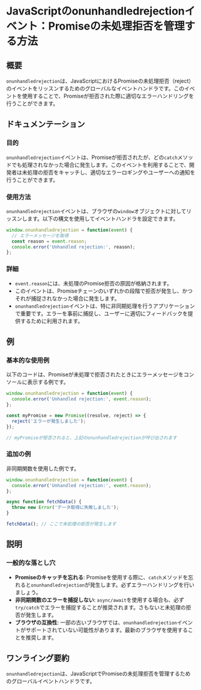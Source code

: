 <!--
Meta Description: # JavaScriptのonunhandledrejectionイベント：Promiseの未処理拒否を管理する方法 ## 概要 `onunhandledrejection`は、JavaScriptにおけるPromiseの未処理拒否（reject）のイベントをリッスンするためのグローバルなイベントハ...
Meta Keywords: onunhandledrejection, event, reason, window, function
-->

# JavaScriptのonunhandledrejectionイベント：Promiseの未処理拒否を管理する方法

## 概要
`onunhandledrejection`は、JavaScriptにおけるPromiseの未処理拒否（reject）のイベントをリッスンするためのグローバルなイベントハンドラです。このイベントを使用することで、Promiseが拒否された際に適切なエラーハンドリングを行うことができます。

## ドキュメンテーション
### 目的
`onunhandledrejection`イベントは、Promiseが拒否されたが、どの`catch`メソッドでも処理されなかった場合に発生します。このイベントを利用することで、開発者は未処理の拒否をキャッチし、適切なエラーロギングやユーザーへの通知を行うことができます。

### 使用方法
`onunhandledrejection`イベントは、ブラウザの`window`オブジェクトに対してリッスンします。以下の構文を使用してイベントハンドラを設定できます。

```javascript
window.onunhandledrejection = function(event) {
  // エラーメッセージを取得
  const reason = event.reason;
  console.error('Unhandled rejection:', reason);
};
```

### 詳細
- `event.reason`には、未処理のPromise拒否の原因が格納されます。
- このイベントは、Promiseチェーンのいずれかの段階で拒否が発生し、かつそれが捕捉されなかった場合に発生します。
- `onunhandledrejection`イベントは、特に非同期処理を行うアプリケーションで重要です。エラーを事前に捕捉し、ユーザーに適切にフィードバックを提供するために利用されます。

## 例
### 基本的な使用例
以下のコードは、Promiseが未処理で拒否されたときにエラーメッセージをコンソールに表示する例です。

```javascript
window.onunhandledrejection = function(event) {
  console.error('Unhandled rejection:', event.reason);
};

const myPromise = new Promise((resolve, reject) => {
  reject('エラーが発生しました');
});

// myPromiseが拒否されると、上記のonunhandledrejectionが呼び出されます
```

### 追加の例
非同期関数を使用した例です。

```javascript
window.onunhandledrejection = function(event) {
  console.error('Unhandled rejection:', event.reason);
};

async function fetchData() {
  throw new Error('データ取得に失敗しました');
}

fetchData(); // ここで未処理の拒否が発生します
```

## 説明
### 一般的な落とし穴
- **Promiseのキャッチを忘れる**: Promiseを使用する際に、`catch`メソッドを忘れると`onunhandledrejection`が発生します。必ずエラーハンドリングを行いましょう。
- **非同期関数のエラーを捕捉しない**: `async/await`を使用する場合も、必ず`try/catch`でエラーを捕捉することが推奨されます。さもないと未処理の拒否が発生します。
- **ブラウザの互換性**: 一部の古いブラウザでは、`onunhandledrejection`イベントがサポートされていない可能性があります。最新のブラウザを使用することを推奨します。

## ワンライング要約
`onunhandledrejection`は、JavaScriptでPromiseの未処理拒否を管理するためのグローバルイベントハンドラです。